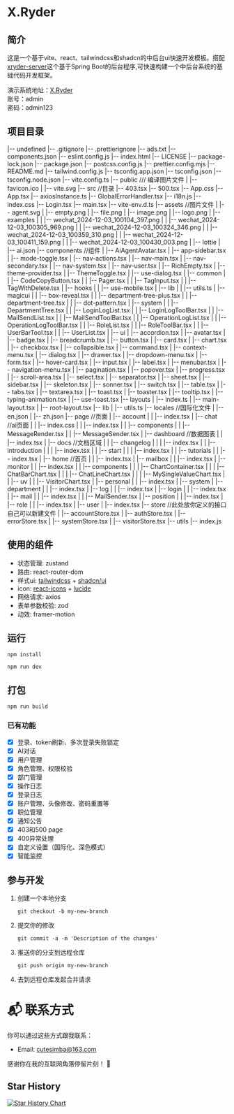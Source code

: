 # X.Ryder
## 简介
这是一个基于vite、react、tailwindcss和shadcn的中后台ui快速开发模板。搭配[xryder-server](https://github.com/pipijoe/xryder-server)这个基于Spring Boot的后台程序,可快速构建一个中后台系统的基础代码开发框架。

演示系统地址：[X.Ryder](https://xryder.cn)  
账号：admin  
密码：admin123
## 项目目录

|-- undefined
    |-- .gitignore
    |-- .prettierignore
    |-- ads.txt
    |-- components.json
    |-- eslint.config.js
    |-- index.html
    |-- LICENSE
    |-- package-lock.json
    |-- package.json
    |-- postcss.config.js
    |-- prettier.config.mjs
    |-- README.md
    |-- tailwind.config.js
    |-- tsconfig.app.json
    |-- tsconfig.json
    |-- tsconfig.node.json
    |-- vite.config.ts
    |-- public  /// 编译图片文件
    |   |-- favicon.ico
    |   |-- vite.svg
    |-- src //目录
        |-- 403.tsx
        |-- 500.tsx
        |-- App.css
        |-- App.tsx
        |-- axiosInstance.ts
        |-- GlobalErrorHandler.tsx
        |-- i18n.js
        |-- index.css
        |-- Login.tsx
        |-- main.tsx
        |-- vite-env.d.ts
        |-- assets  //图片文件
        |   |-- agent.svg
        |   |-- empty.png
        |   |-- file.png
        |   |-- image.png
        |   |-- logo.png
        |   |-- examples
        |   |   |-- wechat_2024-12-03_100104_397.png
        |   |   |-- wechat_2024-12-03_100305_969.png
        |   |   |-- wechat_2024-12-03_100324_346.png
        |   |   |-- wechat_2024-12-03_100359_310.png
        |   |   |-- wechat_2024-12-03_100411_159.png
        |   |   |-- wechat_2024-12-03_100430_003.png
        |   |-- lottie
        |       |-- ai.json
        |-- components   //组件
        |   |-- AiAgentAvatar.tsx
        |   |-- app-sidebar.tsx
        |   |-- mode-toggle.tsx
        |   |-- nav-actions.tsx
        |   |-- nav-main.tsx
        |   |-- nav-secondary.tsx
        |   |-- nav-system.tsx
        |   |-- nav-user.tsx
        |   |-- RichEmpty.tsx
        |   |-- theme-provider.tsx
        |   |-- ThemeToggle.tsx
        |   |-- use-dialog.tsx
        |   |-- common
        |   |   |-- CodeCopyButton.tsx
        |   |   |-- Pager.tsx
        |   |   |-- TagInput.tsx
        |   |   |-- TagWithDelete.tsx
        |   |-- hooks
        |   |   |-- use-mobile.tsx
        |   |-- lib
        |   |   |-- utils.ts
        |   |-- magicui
        |   |   |-- box-reveal.tsx
        |   |   |-- department-tree-plus.tsx
        |   |   |-- department-tree.tsx
        |   |   |-- dot-pattern.tsx
        |   |-- system
        |   |   |-- DepartmentTree.tsx
        |   |   |-- LoginLogList.tsx
        |   |   |-- LoginLogToolBar.tsx
        |   |   |-- MailSendList.tsx
        |   |   |-- MailSendToolBar.tsx
        |   |   |-- OperationLogList.tsx
        |   |   |-- OperationLogToolBar.tsx
        |   |   |-- RoleList.tsx
        |   |   |-- RoleToolBar.tsx
        |   |   |-- UserBarTool.tsx
        |   |   |-- UserList.tsx
        |   |-- ui
        |       |-- accordion.tsx
        |       |-- avatar.tsx
        |       |-- badge.tsx
        |       |-- breadcrumb.tsx
        |       |-- button.tsx
        |       |-- card.tsx
        |       |-- chart.tsx
        |       |-- checkbox.tsx
        |       |-- collapsible.tsx
        |       |-- command.tsx
        |       |-- context-menu.tsx
        |       |-- dialog.tsx
        |       |-- drawer.tsx
        |       |-- dropdown-menu.tsx
        |       |-- form.tsx
        |       |-- hover-card.tsx
        |       |-- input.tsx
        |       |-- label.tsx
        |       |-- menubar.tsx
        |       |-- navigation-menu.tsx
        |       |-- pagination.tsx
        |       |-- popover.tsx
        |       |-- progress.tsx
        |       |-- scroll-area.tsx
        |       |-- select.tsx
        |       |-- separator.tsx
        |       |-- sheet.tsx
        |       |-- sidebar.tsx
        |       |-- skeleton.tsx
        |       |-- sonner.tsx
        |       |-- switch.tsx
        |       |-- table.tsx
        |       |-- tabs.tsx
        |       |-- textarea.tsx
        |       |-- toast.tsx
        |       |-- toaster.tsx
        |       |-- tooltip.tsx
        |       |-- typing-animation.tsx
        |       |-- use-toast.tsx
        |-- layouts
        |   |-- index.ts
        |   |-- main-layout.tsx
        |   |-- root-layout.tsx
        |-- lib
        |   |-- utils.ts
        |-- locales  //国际化文件
        |   |-- en.json
        |   |-- zh.json
        |-- page //页面
        |   |-- account
        |   |   |-- index.tsx
        |   |-- chat  //ai页面
        |   |   |-- index.css
        |   |   |-- index.tsx
        |   |   |-- components
        |   |       |-- MessageRender.tsx
        |   |       |-- MessageSender.tsx
        |   |-- dashboard  //数据图表
        |   |   |-- index.tsx
        |   |-- docs  //文档区域
        |   |   |-- changelog
        |   |   |   |-- index.tsx
        |   |   |-- introduction
        |   |   |   |-- index.tsx
        |   |   |-- start
        |   |   |   |-- index.tsx
        |   |   |-- tutorials
        |   |       |-- index.tsx
        |   |-- home  //首页
        |   |   |-- index.tsx
        |   |-- mailbox
        |   |   |-- index.tsx
        |   |-- monitor
        |   |   |-- index.tsx
        |   |   |-- components
        |   |   |   |-- ChartContainer.tsx
        |   |   |   |-- ChatBarChart.tsx
        |   |   |   |-- ChatLineChart.tsx
        |   |   |   |-- MySingleValueChart.tsx
        |   |   |-- uv
        |   |       |-- VisitorChart.tsx
        |   |-- personal
        |   |   |-- index.tsx
        |   |-- system
        |       |-- department
        |       |   |-- index.tsx
        |       |-- log
        |       |   |-- index.tsx
        |       |-- login
        |       |   |-- index.tsx
        |       |-- mail
        |       |   |-- index.tsx
        |       |   |-- MailSender.tsx
        |       |-- position
        |       |   |-- index.tsx
        |       |-- role
        |       |   |-- index.tsx
        |       |-- user
        |           |-- index.tsx
        |-- store  //此处放你定义的接口  自己可以新建文件
        |   |-- accountStore.tsx
        |   |-- authStore.tsx
        |   |-- errorStore.tsx
        |   |-- systemStore.tsx
        |   |-- visitorStore.tsx
        |-- utils
            |-- index.js



## 使用的组件
- 状态管理: zustand
- 路由: react-router-dom
- 样式ui: [tailwindcss](https://tailwindcss.com/docs/installation) + [shadcn/ui](https://ui.shadcn.com/)
- icon: [react-icons](https://react-icons.github.io/react-icons/) + [lucide](https://lucide.dev/icons/)
- 网络请求: axios
- 表单参数校验: zod 
- 动效: framer-motion

## 运行
```shell
npm install

npm run dev
```

## 打包
```shell
npm run build
```

### 已有功能
- [x] 登录、token刷新、多次登录失败锁定
- [x] AI对话
- [x] 用户管理
- [x] 角色管理、权限校验
- [x] 部门管理
- [x] 操作日志
- [x] 登录日志
- [x] 账户管理、头像修改、密码重置等
- [x] 职位管理
- [x] 通知公告
- [x] 403和500 page
- [x] 400异常处理
- [x] 自定义设置（国际化、深色模式）
- [x] 智能监控

## 参与开发
1. 创建一个本地分支
    ```git
   git checkout -b my-new-branch
    ```
2. 提交你的修改
    ```shell
    git commit -a -m 'Description of the changes'
    ```
3. 推送你的分支到远程仓库
    ```shell
    git push origin my-new-branch
    ```
4. 去到远程仓库发起合并请求

# 📬 联系方式

你可以通过这些方式跟我联系：

- Email: cutesimba@163.com

感谢你在我的互联网角落停留片刻！ 💫

## Star History

[![Star History Chart](https://api.star-history.com/svg?repos=pipijoe/xryder-web&type=Date)](https://star-history.com/#pipijoe/xryder-web&Date)